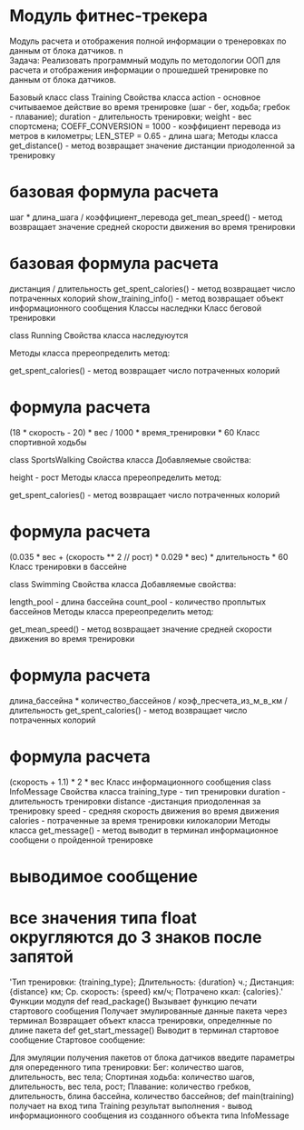 # Модуль фитнес-трекера
Модуль расчета и отображения полной информации о тренеровках по данным от блока датчиков. n\
Задача:
Реализовать программный модуль по методологии ООП для расчета и отображения информации о прошедшей тренировке по данным от блока датчиков.

Базовый класс
class Training
Свойства класса
action - основное считываемое действие во время тренировке (шаг - бег, ходьба; гребок - плавание);
duration - длительность тренировки;
weight - вес спортсмена;
COEFF_CONVERSION = 1000 - коэффициент перевода из метров в километры;
LEN_STEP = 0.65 - длина шага;
Методы класса
get_distance() - метод возвращает значение дистанции приодоленной за тренировку
# базовая формула расчета
шаг * длина_шага / коэффициент_перевода
get_mean_speed() - метод возвращает значение средней скорости движения во время тренировки
# базовая формула расчета
дистанция / длительность
get_spent_calories() - метод возвращает число потраченных колорий
show_training_info() - метод возвращает объект информационного сообщения
Классы наследнки
Класс беговой тренировки

class Running
Свойства класса
наследуюутся

Методы класса
пререопределить метод:

get_spent_calories() - метод возвращает число потраченных колорий
# формула расчета
(18 * скорость - 20) * вес / 1000 * время_тренировки * 60
Класс спортивной ходьбы

class SportsWalking
Свойства класса
Добавляемые свойства:

height - рост
Методы класса
пререопределить метод:

get_spent_calories() - метод возвращает число потраченных колорий
# формула расчета
(0.035 * вес + (скорость ** 2 // рост) * 0.029 * вес) * длительность * 60
Класс тренировки в бассейне

class Swimming
Свойства класса
Добавляемые свойства:

length_pool - длина бассейна
count_pool - количество проплытых бассейнов
Методы класса
пререопределить метод:

get_mean_speed() - метод возвращает значение средней скорости движения во время тренировки
# формула расчета
длина_бассейна * количество_бассейнов / коэф_пресчета_из_м_в_км / длительность
get_spent_calories() - метод возвращает число потраченных колорий
# формула расчета
(скорость + 1.1) * 2 * вес
Класс информационного сообщения
class InfoMessage
Свойства класса
training_type - тип тренировки
duration - длительность тренировки
distance -дистанция приодоленная за тренировку
speed - средняя скорость движения во время движения
calories - потраченные за время тренировки килокалории
Методы класса
get_message() - метод выводит в терминал информационное сообщени о пройденной тренировке
# выводимое сообщение
# все значения типа float округляются до 3 знаков после запятой
'Тип тренировки: {training_type}; Длительность: {duration} ч.; Дистанция: {distance} км; Ср. скорость: {speed} км/ч; Потрачено ккал: {calories}.'
Функции модуля
def read_package()
Вызывает функцию печати стартового сообщения
Получает эмулированные данные пакета через терминал
Возвращает объект класса тренировки, определнные по длине пакета
def get_start_message()
Выводит в терминал стартовое сообщение
Стартовое сообщение:

Для эмуляции получения пакетов от блока датчиков
введите параметры для опереденного типа тренировки:
Бег: количество шагов, длительность, вес тела;
Спортиная ходьба: количество шагов, длительность, вес тела, рост;
Плавание: количество гребков, длительность, блина бассейна, количество бассейнов;
def main(training)
получает на вход типа Training
результат выполнения - вывод информационного сообщения из созданного объекта типа InfoMessage
